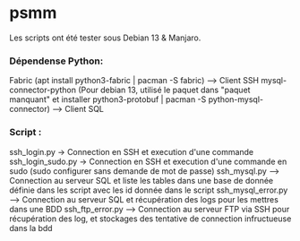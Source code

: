# psmm
Les scripts ont été tester sous Debian 13 & Manjaro.

### Dépendense Python:
Fabric (apt install python3-fabric | pacman -S fabric) --> Client SSH
mysql-connector-python (Pour debian 13, utilisé le paquet dans "paquet manquant" et installer python3-protobuf | pacman -S python-mysql-connector) --> Client SQL

### Script :
ssh_login.py -> Connection en SSH et execution d'une commande
ssh_login_sudo.py -> Connection en SSH et execution d'une commande en sudo (sudo configurer sans demande de mot de passe)
ssh_mysql.py --> Connection au serveur SQL et liste les tables dans une base de donnée définie dans les script avec les id donnée dans le script
ssh_mysql_error.py --> Connection au serveur SQL et récupération des logs pour les mettres dans une BDD
ssh_ftp_error.py --> Connection au serveur FTP via SSH pour récupération des log, et stockages des tentative de connection infructueuse dans la bdd